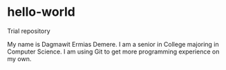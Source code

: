 # hello-world
Trial repository

My name is Dagmawit Ermias Demere. I am a senior in College majoring in Computer Science. I am using Git to get more 
programming experience on my own. 

